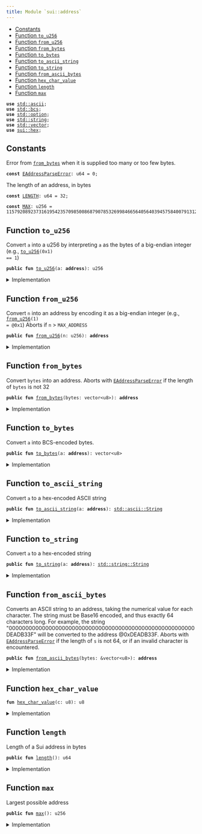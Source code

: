 ```yaml
---
title: Module `sui::address`
---
```




-  [Constants](#@Constants_0)
-  [Function `to_u256`](#sui_address_to_u256)
-  [Function `from_u256`](#sui_address_from_u256)
-  [Function `from_bytes`](#sui_address_from_bytes)
-  [Function `to_bytes`](#sui_address_to_bytes)
-  [Function `to_ascii_string`](#sui_address_to_ascii_string)
-  [Function `to_string`](#sui_address_to_string)
-  [Function `from_ascii_bytes`](#sui_address_from_ascii_bytes)
-  [Function `hex_char_value`](#sui_address_hex_char_value)
-  [Function `length`](#sui_address_length)
-  [Function `max`](#sui_address_max)


<pre><code><b>use</b> <a href="../std/ascii.md#std_ascii">std::ascii</a>;
<b>use</b> <a href="../std/bcs.md#std_bcs">std::bcs</a>;
<b>use</b> <a href="../std/option.md#std_option">std::option</a>;
<b>use</b> <a href="../std/string.md#std_string">std::string</a>;
<b>use</b> <a href="../std/vector.md#std_vector">std::vector</a>;
<b>use</b> <a href="../sui/hex.md#sui_hex">sui::hex</a>;
</code></pre>



<a name="@Constants_0"></a>

## Constants


<a name="sui_address_EAddressParseError"></a>

Error from <code><a href="../sui/address.md#sui_address_from_bytes">from_bytes</a></code> when it is supplied too many or too few bytes.


<pre><code><b>const</b> <a href="../sui/address.md#sui_address_EAddressParseError">EAddressParseError</a>: u64 = 0;
</code></pre>



<a name="sui_address_LENGTH"></a>

The length of an address, in bytes


<pre><code><b>const</b> <a href="../sui/address.md#sui_address_LENGTH">LENGTH</a>: u64 = 32;
</code></pre>



<a name="sui_address_MAX"></a>



<pre><code><b>const</b> <a href="../sui/address.md#sui_address_MAX">MAX</a>: u256 = 115792089237316195423570985008687907853269984665640564039457584007913129639935;
</code></pre>



<a name="sui_address_to_u256"></a>

## Function `to_u256`

Convert <code>a</code> into a u256 by interpreting <code>a</code> as the bytes of a big-endian integer
(e.g., <code><a href="../sui/address.md#sui_address_to_u256">to_u256</a>(0x1) == 1</code>)


<pre><code><b>public</b> <b>fun</b> <a href="../sui/address.md#sui_address_to_u256">to_u256</a>(a: <b>address</b>): u256
</code></pre>



<details>
<summary>Implementation</summary>


<pre><code><b>public</b> <b>native</b> <b>fun</b> <a href="../sui/address.md#sui_address_to_u256">to_u256</a>(a: <b>address</b>): u256;
</code></pre>



</details>

<a name="sui_address_from_u256"></a>

## Function `from_u256`

Convert <code>n</code> into an address by encoding it as a big-endian integer (e.g., <code><a href="../sui/address.md#sui_address_from_u256">from_u256</a>(1) = @0x1</code>)
Aborts if <code>n</code> > <code>MAX_ADDRESS</code>


<pre><code><b>public</b> <b>fun</b> <a href="../sui/address.md#sui_address_from_u256">from_u256</a>(n: u256): <b>address</b>
</code></pre>



<details>
<summary>Implementation</summary>


<pre><code><b>public</b> <b>native</b> <b>fun</b> <a href="../sui/address.md#sui_address_from_u256">from_u256</a>(n: u256): <b>address</b>;
</code></pre>



</details>

<a name="sui_address_from_bytes"></a>

## Function `from_bytes`

Convert <code>bytes</code> into an address.
Aborts with <code><a href="../sui/address.md#sui_address_EAddressParseError">EAddressParseError</a></code> if the length of <code>bytes</code> is not 32


<pre><code><b>public</b> <b>fun</b> <a href="../sui/address.md#sui_address_from_bytes">from_bytes</a>(bytes: vector&lt;u8&gt;): <b>address</b>
</code></pre>



<details>
<summary>Implementation</summary>


<pre><code><b>public</b> <b>native</b> <b>fun</b> <a href="../sui/address.md#sui_address_from_bytes">from_bytes</a>(bytes: vector&lt;u8&gt;): <b>address</b>;
</code></pre>



</details>

<a name="sui_address_to_bytes"></a>

## Function `to_bytes`

Convert <code>a</code> into BCS-encoded bytes.


<pre><code><b>public</b> <b>fun</b> <a href="../sui/address.md#sui_address_to_bytes">to_bytes</a>(a: <b>address</b>): vector&lt;u8&gt;
</code></pre>



<details>
<summary>Implementation</summary>


<pre><code><b>public</b> <b>fun</b> <a href="../sui/address.md#sui_address_to_bytes">to_bytes</a>(a: <b>address</b>): vector&lt;u8&gt; {
    <a href="../sui/bcs.md#sui_bcs_to_bytes">bcs::to_bytes</a>(&a)
}
</code></pre>



</details>

<a name="sui_address_to_ascii_string"></a>

## Function `to_ascii_string`

Convert <code>a</code> to a hex-encoded ASCII string


<pre><code><b>public</b> <b>fun</b> <a href="../sui/address.md#sui_address_to_ascii_string">to_ascii_string</a>(a: <b>address</b>): <a href="../std/ascii.md#std_ascii_String">std::ascii::String</a>
</code></pre>



<details>
<summary>Implementation</summary>


<pre><code><b>public</b> <b>fun</b> <a href="../sui/address.md#sui_address_to_ascii_string">to_ascii_string</a>(a: <b>address</b>): ascii::String {
    <a href="../sui/hex.md#sui_hex_encode">hex::encode</a>(<a href="../sui/address.md#sui_address_to_bytes">to_bytes</a>(a)).<a href="../sui/address.md#sui_address_to_ascii_string">to_ascii_string</a>()
}
</code></pre>



</details>

<a name="sui_address_to_string"></a>

## Function `to_string`

Convert <code>a</code> to a hex-encoded string


<pre><code><b>public</b> <b>fun</b> <a href="../sui/address.md#sui_address_to_string">to_string</a>(a: <b>address</b>): <a href="../std/string.md#std_string_String">std::string::String</a>
</code></pre>



<details>
<summary>Implementation</summary>


<pre><code><b>public</b> <b>fun</b> <a href="../sui/address.md#sui_address_to_string">to_string</a>(a: <b>address</b>): string::String {
    <a href="../sui/address.md#sui_address_to_ascii_string">to_ascii_string</a>(a).<a href="../sui/address.md#sui_address_to_string">to_string</a>()
}
</code></pre>



</details>

<a name="sui_address_from_ascii_bytes"></a>

## Function `from_ascii_bytes`

Converts an ASCII string to an address, taking the numerical value for each character. The
string must be Base16 encoded, and thus exactly 64 characters long.
For example, the string "00000000000000000000000000000000000000000000000000000000DEADB33F"
will be converted to the address @0xDEADB33F.
Aborts with <code><a href="../sui/address.md#sui_address_EAddressParseError">EAddressParseError</a></code> if the length of <code>s</code> is not 64,
or if an invalid character is encountered.


<pre><code><b>public</b> <b>fun</b> <a href="../sui/address.md#sui_address_from_ascii_bytes">from_ascii_bytes</a>(bytes: &vector&lt;u8&gt;): <b>address</b>
</code></pre>



<details>
<summary>Implementation</summary>


<pre><code><b>public</b> <b>fun</b> <a href="../sui/address.md#sui_address_from_ascii_bytes">from_ascii_bytes</a>(bytes: &vector&lt;u8&gt;): <b>address</b> {
    <b>assert</b>!(bytes.<a href="../sui/address.md#sui_address_length">length</a>() == 64, <a href="../sui/address.md#sui_address_EAddressParseError">EAddressParseError</a>);
    <b>let</b> <b>mut</b> hex_bytes = vector[];
    <b>let</b> <b>mut</b> i = 0;
    <b>while</b> (i &lt; 64) {
        <b>let</b> hi = <a href="../sui/address.md#sui_address_hex_char_value">hex_char_value</a>(bytes[i]);
        <b>let</b> lo = <a href="../sui/address.md#sui_address_hex_char_value">hex_char_value</a>(bytes[i+1]);
        hex_bytes.push_back((hi &lt;&lt; 4) | lo);
        i = i + 2;
    };
    <a href="../sui/address.md#sui_address_from_bytes">from_bytes</a>(hex_bytes)
}
</code></pre>



</details>

<a name="sui_address_hex_char_value"></a>

## Function `hex_char_value`



<pre><code><b>fun</b> <a href="../sui/address.md#sui_address_hex_char_value">hex_char_value</a>(c: u8): u8
</code></pre>



<details>
<summary>Implementation</summary>


<pre><code><b>fun</b> <a href="../sui/address.md#sui_address_hex_char_value">hex_char_value</a>(c: u8): u8 {
    <b>if</b> (c &gt;= 48 && c &lt;= 57) c - 48 // 0-9
    <b>else</b> <b>if</b> (c &gt;= 65 && c &lt;= 70) c - 55 // A-F
    <b>else</b> <b>if</b> (c &gt;= 97 && c &lt;= 102) c - 87 // a-f
    <b>else</b> <b>abort</b> <a href="../sui/address.md#sui_address_EAddressParseError">EAddressParseError</a>
}
</code></pre>



</details>

<a name="sui_address_length"></a>

## Function `length`

Length of a Sui address in bytes


<pre><code><b>public</b> <b>fun</b> <a href="../sui/address.md#sui_address_length">length</a>(): u64
</code></pre>



<details>
<summary>Implementation</summary>


<pre><code><b>public</b> <b>fun</b> <a href="../sui/address.md#sui_address_length">length</a>(): u64 {
    <a href="../sui/address.md#sui_address_LENGTH">LENGTH</a>
}
</code></pre>



</details>

<a name="sui_address_max"></a>

## Function `max`

Largest possible address


<pre><code><b>public</b> <b>fun</b> <a href="../sui/address.md#sui_address_max">max</a>(): u256
</code></pre>



<details>
<summary>Implementation</summary>


<pre><code><b>public</b> <b>fun</b> <a href="../sui/address.md#sui_address_max">max</a>(): u256 {
    <a href="../sui/address.md#sui_address_MAX">MAX</a>
}
</code></pre>



</details>
